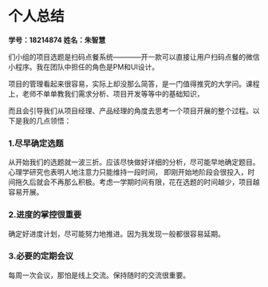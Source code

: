 # 个人总结

**学号：18214874     姓名：朱智慧**

们小组的项目选题是扫码点餐系统————开一款可以直接让用户扫码点餐的微信小程序。我在团队中担任的角色是PM和UI设计。

项目的管理看起来很容易，实际上却没那么简答，是一门值得推究的大学问。课程上，老师不单单教我们需求分析、项目开发等等中的基础知识，

而且会引导我们从项目经理、产品经理的角度去思考一个项目开展的整个过程。以下是我的几点领悟：

### 1.尽早确定选题

从开始我们的选题就一波三折。应该尽快做好详细的分析，尽可能早地确定题目。心理学研究也表明人地注意力只能维持一段时间，
即刚开始地阶段会很投入，时间拖久后就会不再那么积极。考虑一学期时间有限，花在选题的时间越少，项目越容易开展。


### 2.进度的掌控很重要

确定好进度计划，尽可能努力地推进。因为我发现一般都很容易延期。



### 3.必要的定期会议

每周一次会议，那怕是线上交流。保持随时的交流很重要。

